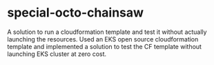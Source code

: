 # special-octo-chainsaw
A solution to run a cloudformation template and test it without actually launching the resources. Used an EKS open source cloudformation template and implemented a solution to test the CF template without launching EKS cluster at zero cost.
